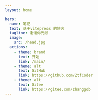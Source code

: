 ```yaml
---
layout: home

hero:
  name: 笔记
  text: 基于vitepress 的博客
  tagline: 谢谢你光顾
  image:
    src: /head.jpg
  actions:
    - theme: brand
      text: 开始
      link: /main/
    - theme: alt
      text: GitHub
      link: https://github.com/ZtfCoder
    - theme: alt
      text: Gitee
      link: https://gitee.com/zhanggob
---
```

